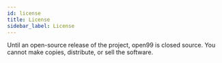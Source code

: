 ```yaml
---
id: license
title: License
sidebar_label: License
---
```


Until an open-source release of the project, open99 is closed source. You cannot make copies, distribute, or sell the software.